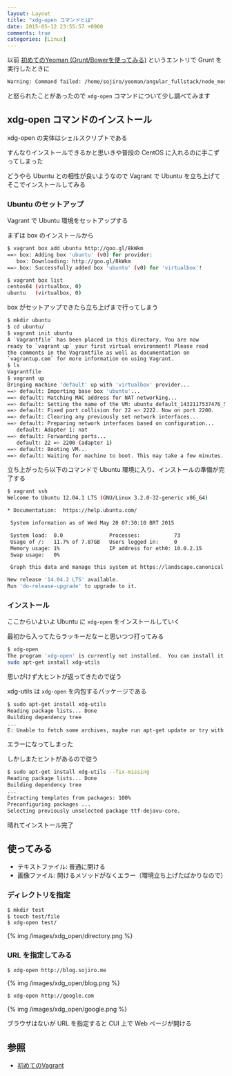```yaml
---
layout: Layout
title: "xdg-open コマンドとは"
date: 2015-05-12 23:55:57 +0900
comments: true
categories: [Linux]
---
```


以前 [初めてのYeoman (Grunt/Bowerを使ってみる)](http://blog.sojiro.me/blog/2015/05/10/the-second-step-of-yeoman/) というエントリで Grunt を実行したときに

```bash
Warning: Command failed: /home/sojiro/yeoman/angular_fullstack/node_modules/open/vendor/xdg-open: line 584: xdg-mime: コマンドが見つかりません
```

と怒られたことがあったので ``` xdg-open ``` コマンドについて少し調べてみます

## xdg-open コマンドのインストール

xdg-open の実体はシェルスクリプトである

すんなりインストールできるかと思いきや普段の CentOS に入れるのに手こずってしまった

どうやら Ubuntu との相性が良いようなので Vagrant で Ubuntu を立ち上げてそこでインストールしてみる

### Ubuntu のセットアップ

Vagrant で Ubuntu 環境をセットアップする

まずは box のインストールから

```bash
$ vagrant box add ubuntu http://goo.gl/8kWkm
==> box: Adding box 'ubuntu' (v0) for provider: 
   box: Downloading: http://goo.gl/8kWkm
==> box: Successfully added box 'ubuntu' (v0) for 'virtualbox'!
```

```bash
$ vagrant box list
centos64 (virtualbox, 0)
ubuntu   (virtualbox, 0)
```

box がセットアップできたら立ち上げまで行ってしまう

```bash
$ mkdir ubuntu
$ cd ubuntu/
$ vagrant init ubuntu
A `Vagrantfile` has been placed in this directory. You are now
ready to `vagrant up` your first virtual environment! Please read
the comments in the Vagrantfile as well as documentation on
`vagrantup.com` for more information on using Vagrant.
$ ls
Vagrantfile
$ vagrant up
Bringing machine 'default' up with 'virtualbox' provider...
==> default: Importing base box 'ubuntu'...
==> default: Matching MAC address for NAT networking...
==> default: Setting the name of the VM: ubuntu_default_1432117537476_54763
==> default: Fixed port collision for 22 => 2222. Now on port 2200.
==> default: Clearing any previously set network interfaces...
==> default: Preparing network interfaces based on configuration...
   default: Adapter 1: nat
==> default: Forwarding ports...
   default: 22 => 2200 (adapter 1)
==> default: Booting VM...
==> default: Waiting for machine to boot. This may take a few minutes...
```

立ち上がったら以下のコマンドで Ubuntu 環境に入り、インストールの準備が完了する

```bash
$ vagrant ssh
Welcome to Ubuntu 12.04.1 LTS (GNU/Linux 3.2.0-32-generic x86_64)

* Documentation:  https://help.ubuntu.com/

 System information as of Wed May 20 07:30:10 BRT 2015

 System load:  0.0               Processes:           73
 Usage of /:   11.7% of 7.87GB   Users logged in:     0
 Memory usage: 1%                IP address for eth0: 10.0.2.15
 Swap usage:   0%

 Graph this data and manage this system at https://landscape.canonical.com/

New release '14.04.2 LTS' available.
Run 'do-release-upgrade' to upgrade to it.
```

### インストール

ここからいよいよ Ubuntu に ``` xdg-open ``` をインストールしていく

最初から入ってたらラッキーだなーと思いつつ打ってみる

```bash
$ xdg-open
The program 'xdg-open' is currently not installed.  You can install it by typing:
sudo apt-get install xdg-utils
```

思いがけず大ヒントが返ってきたので従う

xdg-utils は ``` xdg-open ``` を内包するパッケージである

```bash
$ sudo apt-get install xdg-utils
Reading package lists... Done
Building dependency tree
...
E: Unable to fetch some archives, maybe run apt-get update or try with --fix-missing?
```

エラーになってしまった

しかしまたヒントがあるので従う

```bash
$ sudo apt-get install xdg-utils --fix-missing
Reading package lists... Done
Building dependency tree
...
Extracting templates from packages: 100%
Preconfiguring packages ...
Selecting previously unselected package ttf-dejavu-core.
```

晴れてインストール完了

## 使ってみる

* テキストファイル: 普通に開ける
* 画像ファイル: 開けるメソッドがなくエラー（環境立ち上げたばかりなので）

### ディレクトリを指定

```bash
$ mkdir test
$ touch test/file
$ xdg-open test/
```

{% img /images/xdg_open/directory.png %}

### URL を指定してみる

```bash
$ xdg-open http://blog.sojiro.me
```

{% img /images/xdg_open/blog.png %}

```bash
$ xdg-open http://google.com
```

{% img /images/xdg_open/google.png %}

ブラウザはないが URL を指定すると CUI 上で Web ページが開ける

## 参照

* [初めてのVagrant](http://blog.sojiro.me/blog/2015/05/03/the-first-step-for-vagrant/)

